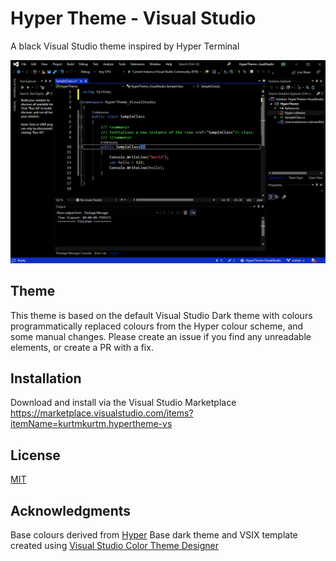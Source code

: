 # Hyper Theme - Visual Studio
A black Visual Studio theme inspired by Hyper Terminal

![Theme Screenshot](/assets/sample.png)



## Theme

This theme is based on the default Visual Studio Dark theme with colours programmatically replaced colours from the Hyper colour scheme, and some manual changes. Please create an issue if you find any unreadable elements, or create a PR with a fix.

## Installation

Download and install via the Visual Studio Marketplace
https://marketplace.visualstudio.com/items?itemName=kurtmkurtm.hypertheme-vs

## License
[MIT](https://choosealicense.com/licenses/mit/)

## Acknowledgments

Base colours derived from [Hyper](https://github.com/zeit/hyper)
Base dark theme and VSIX template created using [Visual Studio Color Theme Designer](https://marketplace.visualstudio.com/items?itemName=ms-madsk.ColorThemeDesigner)


